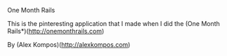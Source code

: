 One Month Rails

This is the pinteresting application that I made when I did the (One Month Rails*)(http://onemonthrails.com)

By (Alex Kompos)(http://alexkompos.com)